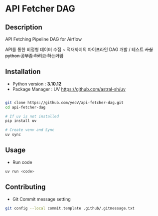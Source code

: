 # API Fetcher DAG

## Description

API Fetching Pipeline DAG for Airflow

API를 통한 비정형 데이터 수집 ~ 적재까지의 파이프라인 DAG 개발 / 테스트
~~사실 python 공부좀 하려고 하는거임~~
## Installation

- Python version : **3.10.12**
- Package Manager : UV
 <https://github.com/astral-sh/uv>

```bash

git clone https://github.com/yeoV/api-fetcher-dag.git
cd api-fetcher-dag

# If uv is not installed
pip install uv

# Create venv and Sync
uv sync 
```

## Usage

- Run code

```bash
uv run <code>
```

## Contributing

- Git Commit message setting

```bash
git config --local commit.template .github/.gitmessage.txt
```
